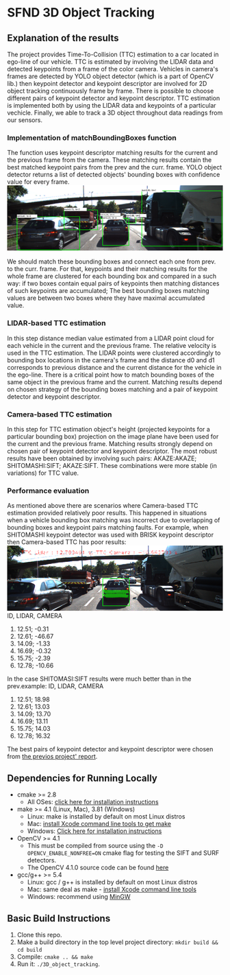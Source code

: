 # SFND 3D Object Tracking

## Explanation of the results

The project provides Time-To-Collision (TTC) estimation to a car located in ego-line of our vehicle. TTC is estimated by involving the LIDAR data and detected keypoints from a frame of the color camera. Vehicles in camera's frames are detected by YOLO object detector (which is a part of OpenCV lib.) then keypoint detector and keypoint descriptor are involved for 2D object tracking continuously frame by frame. There is possible to choose different pairs of keypoint detector and keypoint descriptor. TTC estimation is implemented both by using the LIDAR data and keypoints of a particular vechicle. Finally, we able to track a 3D object throughout data readings from our sensors.

### Implementation of matchBoundingBoxes function
The function uses keypoint descriptor matching results for the current and the previous frame from the camera.
These matching results contain the best matched keypoint pairs from the prev and the curr. frame. YOLO object detector returns a list of detected objects' bounding boxes with confidence value for every frame. 
<img src="images/yolo.png"/>

We should match these bounding boxes and connect each one from prev. to the curr. frame. For that, keypoints and their matching results for the whole frame are clustered for each bounding box and compared in a such way:
if two boxes contain equal pairs of keypoints then matching distances of such keypoints are accumulated; The best bounding boxes matching values are between two boxes where they have maximal accumulated value.

### LIDAR-based TTC estimation
In this step distance median value estimated from a LIDAR point cloud for each vehicle in the current and the previous frame. The relative velocity is used in the TTC estimation.
The LIDAR points were clustered accordingly to bounding box locations in the camera's frame and the distance d0 and d1 corresponds to previous distance and the current distance for the vehicle in the ego-line. There is a critical point how to match bounding boxes of the same object in the previous frame and the current. Matching results depend on chosen strategy of the bounding boxes matching and a pair of keypoint detector and keypoint descriptor.

### Camera-based TTC estimation
In this step for TTC estimation object's height (projected keypoints for a particular bounding box) projection on the image plane have been used for the current and the previous frame. Matching results strongly depend on chosen pair of keypoint detector and keypoint descriptor. The most robust results have been obtained by involving such pairs: AKAZE:AKAZE; SHITOMASHI:SIFT; AKAZE:SIFT. These combinations were more stable (in variations) for TTC value.

### Performance evaluation
As mentioned above there are scenarios where Camera-based TTC estimation provided relatively poor results. This happened in situations when a vehicle bounding box matching was incorrect due to overlapping of bounding boxes and keypoint pairs matching faults. For example, when SHITOMASHI keypoint detector was used with BRISK keypoint descriptor then Camera-based TTC has poor results:
<img src="images/sh_br_0.png"/>
ID, LIDAR, CAMERA
1. 12.51; -0.31
2. 12.61; -46.67
3. 14.09; -1.33
4. 16.69; -0.32
5. 15.75; -2.39
6. 12.78; -10.66

In the case SHITOMASI:SIFT results were much better than in the prev.example:
ID, LIDAR, CAMERA
1. 12.51; 18.98
2. 12.61; 13.03
3. 14.09; 13.70
4. 16.69; 13.11
5. 15.75; 14.03
6. 12.78; 16.32

The best pairs of keypoint detector and keypoint descriptor were chosen from [the previos project' report](https://github.com/shoc2005/sfustion_feature_det/blob/master/summary.pdf).

## Dependencies for Running Locally
* cmake >= 2.8
  * All OSes: [click here for installation instructions](https://cmake.org/install/)
* make >= 4.1 (Linux, Mac), 3.81 (Windows)
  * Linux: make is installed by default on most Linux distros
  * Mac: [install Xcode command line tools to get make](https://developer.apple.com/xcode/features/)
  * Windows: [Click here for installation instructions](http://gnuwin32.sourceforge.net/packages/make.htm)
* OpenCV >= 4.1
  * This must be compiled from source using the `-D OPENCV_ENABLE_NONFREE=ON` cmake flag for testing the SIFT and SURF detectors.
  * The OpenCV 4.1.0 source code can be found [here](https://github.com/opencv/opencv/tree/4.1.0)
* gcc/g++ >= 5.4
  * Linux: gcc / g++ is installed by default on most Linux distros
  * Mac: same deal as make - [install Xcode command line tools](https://developer.apple.com/xcode/features/)
  * Windows: recommend using [MinGW](http://www.mingw.org/)

## Basic Build Instructions

1. Clone this repo.
2. Make a build directory in the top level project directory: `mkdir build && cd build`
3. Compile: `cmake .. && make`
4. Run it: `./3D_object_tracking`.
